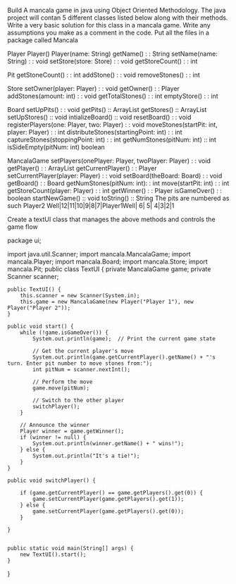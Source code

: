 Build A mancala game in java using Object Oriented Methodology. The java project will contan 5 different classes listed below along with their methods. Write a very basic solution for this class in a mancala game. Write any assumptions you make as a comment in the code. Put all the files in a package called Mancala

Player
Player()
Player(name: String)
getName() : : String
setName(name: String) : :  void
setStore(store: Store) : : void
getStoreCount() : : int


Pit
getStoneCount() : : int
addStone() : : void
removeStones() : : int

Store
setOwner(player: Player) : : void
getOwner() : : Player
addStones(amount: int) : : void
getTotalStones() : : int
emptyStore() : : int

Board
setUpPits() : : void
getPits() :: ArrayList
getStores() :: ArrayList
setUpStores() :: void
intializeBoard() :: void
resetBoard() : : void
registerPlayers(one: Player, two: Player) : : void
moveStones(startPit: int, player: Player) : : int
distributeStones(startingPoint: int) : : int
captureStones(stoppingPoint: int) : : int
getNumStones(pitNum: int) :: int
isSideEmpty(pitNum: int) boolean

MancalaGame
setPlayers(onePlayer: Player, twoPlayer: Player) : : void
getPlayer() : : ArrayList
getCurrentPlayer() : : Player
setCurrentPlayer(player: Player) : : void
setBoard(theBoard: Board) : : void
getBoard() : : Board
getNumStones(pitNum: int): : int
move(startPit: int) : : int
getStoreCount(player: Player) : : int
getWinner() : : Player
isGameOver() : : boolean
startNewGame() :: void
toString() :: String
The pits are numbered as such
Player2 Well|12|11|10|9|8|7|Player1Well| 6| 5|  4|3|2|1

Create a textUI class that manages the above methods and controls the game flow

package ui;

import java.util.Scanner;
import mancala.MancalaGame;
import mancala.Player;
import mancala.Board;
import mancala.Store;
import mancala.Pit;
public class TextUI {
    private MancalaGame game;
    private Scanner scanner;

    public TextUI() {
        this.scanner = new Scanner(System.in);
        this.game = new MancalaGame(new Player("Player 1"), new Player("Player 2"));
    }

    public void start() {
        while (!game.isGameOver()) {
            System.out.println(game);  // Print the current game state

            // Get the current player's move
            System.out.println(game.getCurrentPlayer().getName() + "'s turn. Enter pit number to move stones from:");
            int pitNum = scanner.nextInt();

            // Perform the move
            game.move(pitNum);

            // Switch to the other player
            switchPlayer();
        }

        // Announce the winner
        Player winner = game.getWinner();
        if (winner != null) {
            System.out.println(winner.getName() + " wins!");
        } else {
            System.out.println("It's a tie!");
        }
    }

    public void switchPlayer() {
           
        if (game.getCurrentPlayer() == game.getPlayers().get(0)) {
            game.setCurrentPlayer(game.getPlayers().get(1));
        } else {
            game.setCurrentPlayer(game.getPlayers().get(0));
        }
           
    }


    public static void main(String[] args) {
        new TextUI().start();
    }
}
